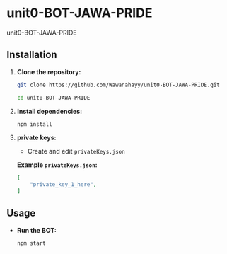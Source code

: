 # unit0-BOT-JAWA-PRIDE
unit0-BOT-JAWA-PRIDE


## Installation

1. **Clone the repository:**

   ```bash
   git clone https://github.com/Wawanahayy/unit0-BOT-JAWA-PRIDE.git
   ```

   ```bash
   cd unit0-BOT-JAWA-PRIDE
   ```

2. **Install dependencies:**

   ```bash
   npm install
   ```

3. **private keys:**

   - Create and edit `privateKeys.json`

   **Example `privateKeys.json`:**
   ```json
   [
       "private_key_1_here",
   ]
   ```


## Usage

- **Run the BOT:**

  ```bash
  npm start
  ```
